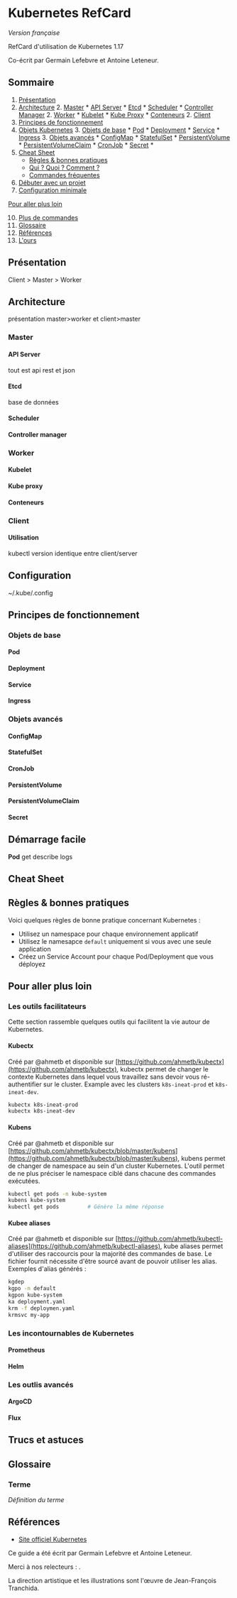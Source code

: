 # Kubernetes RefCard
*Version française*

RefCard d'utilisation de Kubernetes 1.17

Co-écrit par Germain Lefebvre et Antoine Leteneur.

## Sommaire

1. [Présentation](#présentation)
2. [Architecture](#architecture)
    2. [Master](#master)
        * [API Server](#api-server)
        * [Etcd](#etcd)
        * [Scheduler](#scheduler)
        * [Controller Manager](#controller-manager)
    2. [Worker](#worker)
        * [Kubelet](#kubelet)
        * [Kube Proxy](#kube-proxy)
        * [Conteneurs](#Conteneurs)
    2. [Client](#client)
3. [Principes de fonctionnement](#principes-de-fonctionnement)
3. [Objets Kubernetes](#objets-kubernetes)
    3. [Objets de base](#objets-de-base)
        * [Pod](#pod)
        * [Deployment](#deployment)
        * [Service](#service)
        * [Ingress](#ingress)
    3. [Objets avancés](#objets-avances)
        * [ConfigMap](#configmap)
        * [StatefulSet](#statefulset)
        * [PersistentVolume](#persistenvolume)
        * [PersistentVolumeClaim](#persistenvolumeclaim)
        * [CronJob](#cronjob)
        * [Secret](#secret)
        * [](#)
3. [Cheat Sheet](#cheat-sheet)
    * [Règles & bonnes pratiques](#règles-bonnes-pratiques)
    * [Qui ? Quoi ? Comment ?](#qui--quoi--comment-)
    * [Commandes fréquentes](#commandes-fréquentes)
4. [Débuter avec un projet](#débuter-avec-un-projet)
5. [Configuration minimale](#configuration-minimale)

[Pour aller plus loin](#pour-aller-plus-loin)

10. [Plus de commandes](#plus-de-commandes)
19. [Glossaire](#glossaire)
20. [Références](#références)
21. [L'ours](#lours)

## Présentation
Client > Master > Worker

## Architecture
présentation master>worker
et client>master

### Master
#### API Server
tout est api
rest et json
#### Etcd
base de données
#### Scheduler
#### Controller manager

### Worker
#### Kubelet
#### Kube proxy
#### Conteneurs

### Client
#### Utilisation
kubectl
version identique entre client/server
## Configuration
 ~/.kube/.config

## Principes de fonctionnement

### Objets de base
#### Pod
#### Deployment
#### Service
#### Ingress

### Objets avancés
#### ConfigMap
#### StatefulSet
#### CronJob
#### PersistentVolume
#### PersistentVolumeClaim
#### Secret

## Démarrage facile
**Pod**
get
describe
logs

## Cheat Sheet

## Règles & bonnes pratiques
Voici quelques règles de bonne pratique concernant Kubernetes :
* Utilisez un namespace pour chaque environnement applicatif
* Utilisez le namesapce `default` uniquement si vous avec une seule application
* Créez un Service Account pour chaque Pod/Deployment que vous déployez


## Pour aller plus loin
### Les outils facilitateurs
Cette section rassemble quelques outils qui facilitent la vie autour de Kubernetes.
#### Kubectx
Créé par @ahmetb et disponible sur [https://github.com/ahmetb/kubectx](https://github.com/ahmetb/kubectx), kubectx permet de changer le contexte Kubernetes dans lequel vous travaillez sans devoir vous ré-authentifier sur le cluster. Example avec les clusters `k8s-ineat-prod` et `k8s-ineat-dev`.
```bash
kubectx k8s-ineat-prod
kubectx k8s-ineat-dev
```

#### Kubens
Créé par @ahmetb et disponible sur [https://github.com/ahmetb/kubectx/blob/master/kubens](https://github.com/ahmetb/kubectx/blob/master/kubens), kubens permet de changer de namespace au sein d'un cluster Kubernetes. L'outil permet de ne plus préciser le namespace ciblé dans chacune des commandes exécutées.
```bash
kubectl get pods -n kube-system
kubens kube-system
kubectl get pods         # Génère la même réponse
```

#### Kubee aliases
Créé par @ahmetb et disponible sur [https://github.com/ahmetb/kubectl-aliases](https://github.com/ahmetb/kubectl-aliases), kube aliases permet d'utiliser des raccourcis pour la majorité des commandes de base. Le fichier fournit nécessite d'être sourcé avant de pouvoir utiliser les alias. Exemples d'alias générés :
```bash
kgdep
kgpo -n default
kgpon kube-system
ka deployment.yaml
krm -f deploymen.yaml
krmsvc my-app
```

### Les incontournables de Kubernetes
#### Prometheus
#### Helm

### Les outlis avancés
#### ArgoCD
#### Flux

## Trucs et astuces

## Glossaire
### Terme
*Définition du terme*

## Références

* [Site officiel Kubernetes](https://kubernetes.io)


Ce guide a été écrit par Germain Lefebvre et Antoine Leteneur.

Merci à nos relecteurs : . 

La direction artistique et les illustrations sont l'œuvre de Jean-François Tranchida.
